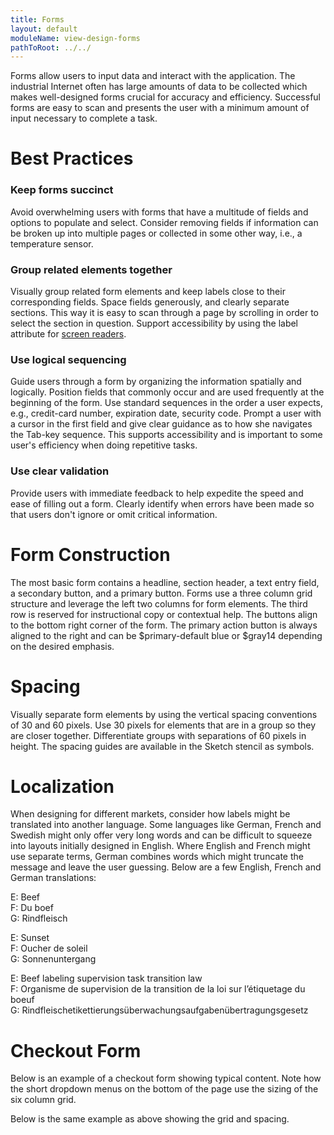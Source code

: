 ```yaml
---
title: Forms
layout: default
moduleName: view-design-forms
pathToRoot: ../../
---
```


Forms allow users to input data and interact with the application. The industrial Internet often has large amounts of data to be collected which makes well-designed forms crucial for accuracy and efficiency. Successful forms are easy to scan and presents the user with a minimum amount of input necessary to complete a task.


# Best Practices

### Keep forms succinct
Avoid overwhelming users with forms that have a multitude of fields and options to populate and select. Consider removing fields if information can be broken up into multiple pages or collected in some other way, i.e., a temperature sensor.

### Group related elements together
Visually group related form elements and keep labels close to their corresponding fields. Space fields generously, and clearly separate sections. This way it is easy to scan through a page by scrolling in order to select the section in question. Support accessibility by using the label attribute for [screen readers](https://www.w3.org/WAI/tutorials/forms/labels/).

### Use logical sequencing
Guide users through a form by organizing the information spatially and logically. Position fields that commonly occur and are used frequently at the beginning of the form. Use standard sequences in the order a user expects, e.g., credit-card number, expiration date, security code. Prompt a user with a cursor in the first field and give clear guidance as to how she navigates the Tab-key sequence. This supports accessibility and is important to some user's efficiency when doing repetitive tasks.

### Use clear validation
Provide users with immediate feedback to help expedite the speed and ease of filling out a form. Clearly identify when errors have been made so that users don't ignore or omit critical information.


# Form Construction
The most basic form contains a headline, section header, a text entry field, a secondary button, and a primary button. Forms use a three column grid structure and leverage the left two columns for form elements. The third row is reserved for instructional copy or contextual help. The buttons align to the bottom right corner of the form. The primary action button is always aligned to the right and can be $primary-default blue or $gray14 depending on the desired emphasis.

<catalog-picture img-src="../../img/guidelines/design/forms/form_simplest_form_grid" img-alt="Form with a three column grid" caption="Form elements populate the first and second column of a three column grid."></catalog-picture>

<catalog-picture img-src="../../img/guidelines/design/forms/form_simplest_form_sidebar" img-alt="Form with a three column grid without the gridlines" caption="The third column is reserved for instructional copy or contextual help. Use $gray1 for the right column background."></catalog-picture>


# Spacing
Visually separate form elements by using the vertical spacing conventions of 30 and 60 pixels. Use 30 pixels for elements that are in a group so they are closer together. Differentiate groups with separations of 60 pixels in height. The spacing guides are available in the Sketch stencil as symbols.

<catalog-picture img-src="../../img/guidelines/design/forms/form_simplest_form_spacing" img-alt="Form with horizontal spacing guides" caption="Color coded horizontal Spacing with numeric values"></catalog-picture>

<catalog-picture img-src="../../img/guidelines/design/forms/form_simplest_form_grid-spacing" img-alt="Form with horizontal and vertical spacing" caption="Color-coded horizontal and vertical spacing as it would look like in Sketch. "></catalog-picture>


# Localization
When designing for different markets, consider how labels might be translated into another language. Some languages like German, French and Swedish might only offer very long words and can be difficult to squeeze into layouts initially designed in English. Where English and French might use separate terms, German  combines words which might truncate the message and leave the user guessing. Below are a few English, French and German translations:

E: Beef<br>
F: Du boef<br>
G: Rindfleisch<br>

E: Sunset<br>
F: Oucher de soleil<br>
G: Sonnenuntergang<br>

E: Beef labeling supervision task transition law<br>
F: Organisme de supervision de la transition de la loi sur l’étiquetage du boeuf<br>
G: Rindfleischetikettierungsüberwachungsaufgabenübertragungsgesetz


# Checkout Form
Below is an example of a checkout form showing typical content. Note how the short dropdown menus on the bottom of the page use the sizing of the six column grid.

<catalog-picture img-src="../../img/guidelines/design/forms/form_checkout" img-alt="A checkout form example" caption="A checkout form example"></catalog-picture>

Below is the same example as above showing the grid and spacing.

<catalog-picture img-src="../../img/guidelines/design/forms/form_checkout_grid-spacing" img-alt="A checkout form example with the grid and spacing" caption="The grid and spacing of the example form above"></catalog-picture>
